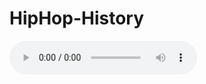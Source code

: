 HipHop-History
==============
<audio src="/music/sample" controls>  
	<embed 
	src="/music/good_enough.mp3"
	width="300"
	height="90"
	loop="false"
	autostart="true" />
</audio>
